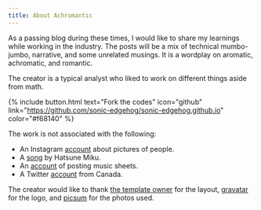```yaml
---
title: About Achromantic
---
```


As a passing blog during these times, I would like to share my learnings while working in the industry. The posts will be a mix of technical mumbo-jumbo, narrative, and some unrelated musings. It is a wordplay on aromatic, achromatic, and romantic.

The creator is a typical analyst who liked to work on different things aside from math.

{% include button.html text="Fork the codes" icon="github" link="https://github.com/sonic-edgehog/sonic-edgehog.github.io" color="#f68140" %}

The work is not associated with the following:
- An Instagram [account](https://www.instagram.com/achromantic_photography/?hl=en) about pictures of people.
- A [song](https://www.youtube.com/watch?v=74f_dqA70gM) by Hatsune Miku.
- An [account](https://flat.io/achromantic) of posting music sheets.
- A Twitter [account](https://twitter.com/Achromantic) from Canada.

The creator would like to thank [the template owner](https://github.com/daviddarnes/alembic) for the layout, [gravatar](https://en.gravatar.com/) for the logo, and [picsum](https://picsum.photos/) for the photos used.
